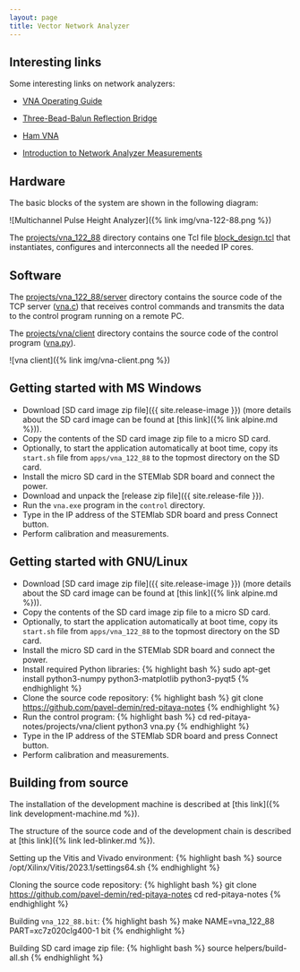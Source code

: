 ```yaml
---
layout: page
title: Vector Network Analyzer
---
```


Interesting links
-----

Some interesting links on network analyzers:

 - [VNA Operating Guide](https://www.dropbox.com/sh/5fy49wae6xwxa8a/AADK4ci3Bv4YeqlIAsMBWErNa/vna/VNA_Guide.pdf?dl=1)

 - [Three-Bead-Balun Reflection Bridge](https://www.dropbox.com/sh/5fy49wae6xwxa8a/AAAFReIzG5tnpxZKTaOrhn4wa/vna/3BeadBalunBridge.pdf?dl=1)

 - [Ham VNA](https://dxatlas.com/HamVNA)

 - [Introduction to Network Analyzer Measurements](https://download.ni.com/evaluation/rf/Introduction_to_Network_Analyzer_Measurements.pdf)

Hardware
-----

The basic blocks of the system are shown in the following diagram:

![Multichannel Pulse Height Analyzer]({% link img/vna-122-88.png %})

The [projects/vna_122_88](https://github.com/pavel-demin/red-pitaya-notes/tree/master/projects/vna_122_88) directory contains one Tcl file [block_design.tcl](https://github.com/pavel-demin/red-pitaya-notes/blob/master/projects/vna_122_88/block_design.tcl) that instantiates, configures and interconnects all the needed IP cores.

Software
-----

The [projects/vna_122_88/server](https://github.com/pavel-demin/red-pitaya-notes/tree/master/projects/vna_122_88/server) directory contains the source code of the TCP server ([vna.c](https://github.com/pavel-demin/red-pitaya-notes/blob/master/projects/vna_122_88/server/vna.c)) that receives control commands and transmits the data to the control program running on a remote PC.

The [projects/vna/client](https://github.com/pavel-demin/red-pitaya-notes/tree/master/projects/vna/client) directory contains the source code of the control program ([vna.py](https://github.com/pavel-demin/red-pitaya-notes/blob/master/projects/vna/client/vna.py)).

![vna client]({% link img/vna-client.png %})

Getting started with MS Windows
-----

 - Download [SD card image zip file]({{ site.release-image }}) (more details about the SD card image can be found at [this link]({% link alpine.md %})).
 - Copy the contents of the SD card image zip file to a micro SD card.
 - Optionally, to start the application automatically at boot time, copy its `start.sh` file from `apps/vna_122_88` to the topmost directory on the SD card.
 - Install the micro SD card in the STEMlab SDR board and connect the power.
 - Download and unpack the [release zip file]({{ site.release-file }}).
 - Run the `vna.exe` program in the `control` directory.
 - Type in the IP address of the STEMlab SDR board and press Connect button.
 - Perform calibration and measurements.

Getting started with GNU/Linux
-----

 - Download [SD card image zip file]({{ site.release-image }}) (more details about the SD card image can be found at [this link]({% link alpine.md %})).
 - Copy the contents of the SD card image zip file to a micro SD card.
 - Optionally, to start the application automatically at boot time, copy its `start.sh` file from `apps/vna_122_88` to the topmost directory on the SD card.
 - Install the micro SD card in the STEMlab SDR board and connect the power.
 - Install required Python libraries:
{% highlight bash %}
sudo apt-get install python3-numpy python3-matplotlib python3-pyqt5
{% endhighlight %}
 - Clone the source code repository:
{% highlight bash %}
git clone https://github.com/pavel-demin/red-pitaya-notes
{% endhighlight %}
 - Run the control program:
{% highlight bash %}
cd red-pitaya-notes/projects/vna/client
python3 vna.py
{% endhighlight %}
 - Type in the IP address of the STEMlab SDR board and press Connect button.
 - Perform calibration and measurements.

Building from source
-----

The installation of the development machine is described at [this link]({% link development-machine.md %}).

The structure of the source code and of the development chain is described at [this link]({% link led-blinker.md %}).

Setting up the Vitis and Vivado environment:
{% highlight bash %}
source /opt/Xilinx/Vitis/2023.1/settings64.sh
{% endhighlight %}

Cloning the source code repository:
{% highlight bash %}
git clone https://github.com/pavel-demin/red-pitaya-notes
cd red-pitaya-notes
{% endhighlight %}

Building `vna_122_88.bit`:
{% highlight bash %}
make NAME=vna_122_88 PART=xc7z020clg400-1 bit
{% endhighlight %}

Building SD card image zip file:
{% highlight bash %}
source helpers/build-all.sh
{% endhighlight %}
